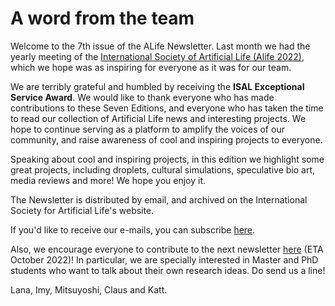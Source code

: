 # A word from the team

Welcome to the 7th issue of the ALife Newsletter. Last month we had the yearly meeting of the [International Society of Artificial Life (Alife 2022)](https://www.2022.alife.org/), which we hope was as inspiring for everyone as it was for our team.

We are terribly grateful and humbled by receiving the **ISAL Exceptional Service Award**. We would like to thank everyone who has made contributions to these Seven Editions, and everyone who has taken the time to read our collection of Artificial Life news and interesting projects. We hope to continue serving as a platform to amplify the voices of our community, and raise awareness of cool and inspiring projects to everyone.

Speaking about cool and inspiring projects, in this edition we highlight some great projects, including droplets, cultural simulations, speculative bio art, media reviews and more! We hope you enjoy it.

The Newsletter is distributed by email, and archived on the International Society for Artificial Life's website.

If you'd like to receive our e-mails, you can subscribe [here](https://forms.gle/QpQ68xhvSMt4wiv89).

Also, we encourage everyone to contribute to the next newsletter [here](https://forms.gle/jv7FdtdbWVTaTFGd9) (ETA October 2022)! In particular, we are specially interested in Master and PhD students who want to talk about their own research ideas. Do send us a line!

Lana, Imy, Mitsuyoshi, Claus and Katt.
